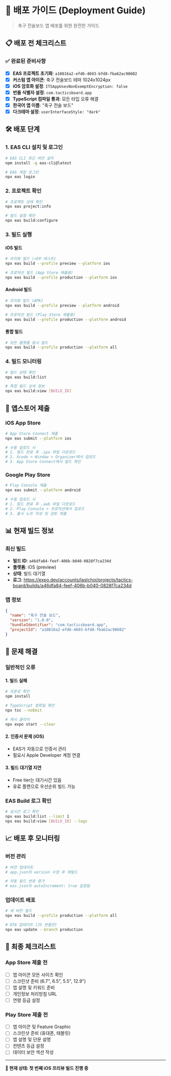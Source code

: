 # 🚀 배포 가이드 (Deployment Guide)

> 축구 전술보드 앱 배포를 위한 완전한 가이드

## 📋 배포 전 체크리스트

### ✅ 완료된 준비사항
- [x] **EAS 프로젝트 초기화**: `a10816a2-efd6-4693-bfd8-fba62ac98602`
- [x] **커스텀 앱 아이콘**: 축구 전술보드 테마 1024x1024px
- [x] **iOS 암호화 설정**: `ITSAppUsesNonExemptEncryption: false`
- [x] **번들 식별자 설정**: `com.tacticsboard.app`
- [x] **TypeScript 컴파일 통과**: 모든 타입 오류 해결
- [x] **한국어 앱 이름**: "축구 전술 보드"
- [x] **다크테마 설정**: `userInterfaceStyle: "dark"`

## 🛠 배포 단계

### 1. EAS CLI 설치 및 로그인
```bash
# EAS CLI 최신 버전 설치
npm install -g eas-cli@latest

# EAS 계정 로그인
npx eas login
```

### 2. 프로젝트 확인
```bash
# 프로젝트 상태 확인
npx eas project:info

# 빌드 설정 확인
npx eas build:configure
```

### 3. 빌드 실행

#### iOS 빌드
```bash
# 프리뷰 빌드 (내부 테스트)
npx eas build --profile preview --platform ios

# 프로덕션 빌드 (App Store 제출용)
npx eas build --profile production --platform ios
```

#### Android 빌드
```bash
# 프리뷰 빌드 (APK)
npx eas build --profile preview --platform android

# 프로덕션 빌드 (Play Store 제출용)
npx eas build --profile production --platform android
```

#### 통합 빌드
```bash
# 모든 플랫폼 동시 빌드
npx eas build --profile production --platform all
```

### 4. 빌드 모니터링
```bash
# 빌드 상태 확인
npx eas build:list

# 특정 빌드 상세 정보
npx eas build:view [BUILD_ID]
```

## 📱 앱스토어 제출

### iOS App Store
```bash
# App Store Connect 제출
npx eas submit --platform ios

# 수동 업로드 시
# 1. 빌드 완료 후 .ipa 파일 다운로드
# 2. Xcode > Window > Organizer에서 업로드
# 3. App Store Connect에서 빌드 확인
```

### Google Play Store
```bash
# Play Console 제출
npx eas submit --platform android

# 수동 업로드 시
# 1. 빌드 완료 후 .aab 파일 다운로드  
# 2. Play Console > 프로덕션에서 업로드
# 3. 출시 노트 작성 및 검토 제출
```

## 📊 현재 빌드 정보

### 최신 빌드
- **빌드 ID**: `a46dfa84-feef-406b-b040-0828f7ca234d`
- **플랫폼**: iOS (preview)
- **상태**: 빌드 대기열
- **로그**: https://expo.dev/accounts/lastchoi/projects/tactics-board/builds/a46dfa84-feef-406b-b040-0828f7ca234d

### 앱 정보
```json
{
  "name": "축구 전술 보드",
  "version": "1.0.0", 
  "bundleIdentifier": "com.tacticsboard.app",
  "projectId": "a10816a2-efd6-4693-bfd8-fba62ac98602"
}
```

## 🔧 문제 해결

### 일반적인 오류

#### 1. 빌드 실패
```bash
# 의존성 확인
npm install

# TypeScript 컴파일 확인
npx tsc --noEmit

# 캐시 클리어
npx expo start --clear
```

#### 2. 인증서 문제 (iOS)
- EAS가 자동으로 인증서 관리
- 필요시 Apple Developer 계정 연결

#### 3. 빌드 대기열 지연
- Free tier는 대기시간 있음
- 유료 플랜으로 우선순위 빌드 가능

### EAS Build 로그 확인
```bash
# 실시간 로그 확인
npx eas build:list --limit 1
npx eas build:view [BUILD_ID] --logs
```

## 📈 배포 후 모니터링

### 버전 관리
```bash
# 버전 업데이트
# app.json의 version 수정 후 재빌드

# 자동 빌드 번호 증가
# eas.json의 autoIncrement: true 설정됨
```

### 업데이트 배포
```bash
# 새 버전 빌드
npx eas build --profile production --platform all

# OTA 업데이트 (JS 번들만)
npx eas update --branch production
```

## 🚀 최종 체크리스트

### App Store 제출 전
- [ ] 앱 아이콘 모든 사이즈 확인
- [ ] 스크린샷 준비 (6.7", 6.5", 5.5", 12.9")
- [ ] 앱 설명 및 키워드 준비
- [ ] 개인정보 처리방침 URL
- [ ] 연령 등급 설정

### Play Store 제출 전  
- [ ] 앱 아이콘 및 Feature Graphic
- [ ] 스크린샷 준비 (휴대폰, 태블릿)
- [ ] 앱 설명 및 단문 설명
- [ ] 컨텐츠 등급 설정
- [ ] 데이터 보안 섹션 작성

---

**🎯 현재 상태: 첫 번째 iOS 프리뷰 빌드 진행 중**